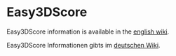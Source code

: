 # Easy3DScore 

Easy3DScore information is available in the [english wiki](https://github.com/dsasp/Easy3DScoreSupport/wiki/English-Version).

Easy3DScore Informationen gibts im [deutschen Wiki](https://github.com/dsasp/Easy3DScoreSupport/wiki/Deutsche-Version).

